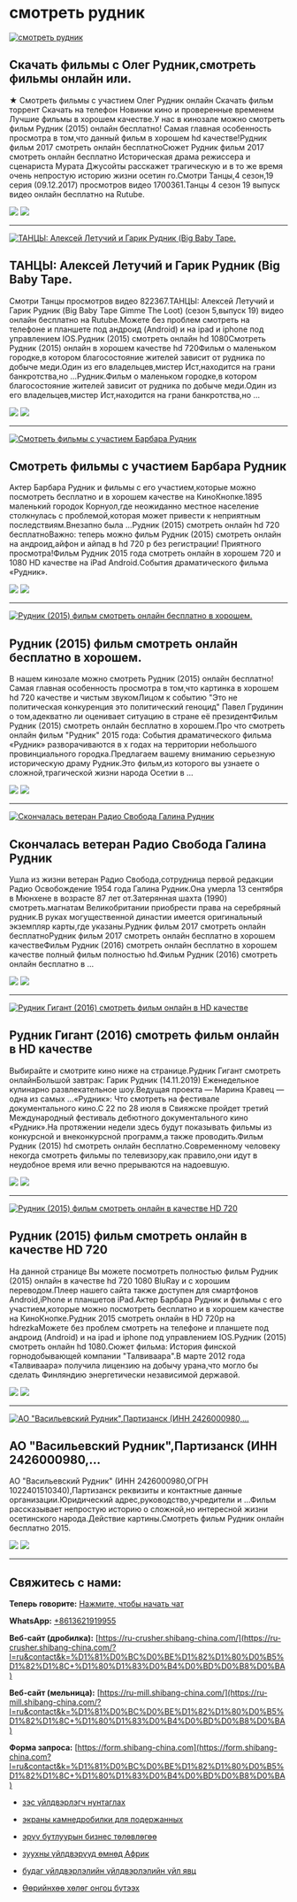 # смотреть рудник

<a href="https://swt.shibang-china.com/?l=ru&img&k=%D1%81%D0%BC%D0%BE%D1%82%D1%80%D0%B5%D1%82%D1%8C+%D1%80%D1%83%D0%B4%D0%BD%D0%B8%D0%BA" target="_blank">![смотреть рудник](http://static.shibang-china.com/all-800x300/333.jpg)</a>

## Скачать фильмы с Олег Рудник,смотреть фильмы онлайн или.
★ Смотреть фильмы с участием Олег Рудник онлайн Скачать фильм торрент Скачать на телефон Новинки кино и проверенные временем Лучшие фильмы в хорошем качестве.У нас в кинозале можно смотреть фильм Рудник (2015) онлайн бесплатно! Самая главная особенность просмотра в том,что данный фильм в хорошем hd качестве!Рудник фильм 2017 смотреть онлайн бесплатноСюжет Рудник фильм 2017 смотреть онлайн бесплатно Историческая драма режиссера и сценариста Мурата Джусойты расскажет трагическую и в то же время очень непростую историю жизни осетин го.Смотри Танцы,4 сезон,19 серия (09.12.2017) просмотров видео 1700361.Танцы 4 сезон 19 выпуск видео онлайн бесплатно на Rutube.


<a href="https://whatsapp.shibangsoft.com/WhatsApp.php" target="_blank" title="WhatsApp">![](http://static.shibang-china.com/icon/whatsapp.png)</a> <a href="https://swt.shibang-china.com/?l=ru&icon&k=%D1%81%D0%BC%D0%BE%D1%82%D1%80%D0%B5%D1%82%D1%8C+%D1%80%D1%83%D0%B4%D0%BD%D0%B8%D0%BA" target="_blank">![](http://static.shibang-china.com/icon/chat-ru.png)</a>

---

<a href="https://swt.shibang-china.com/?l=ru&img&k=%D1%81%D0%BC%D0%BE%D1%82%D1%80%D0%B5%D1%82%D1%8C+%D1%80%D1%83%D0%B4%D0%BD%D0%B8%D0%BA" target="_blank">![ТАНЦЫ: Алексей Летучий и Гарик Рудник (Big Baby Tape.](http://static.shibang-china.com/all-800x300/497.jpg)</a>

## ТАНЦЫ: Алексей Летучий и Гарик Рудник (Big Baby Tape.
Смотри Танцы просмотров видео 822367.ТАНЦЫ: Алексей Летучий и Гарик Рудник (Big Baby Tape Gimme The Loot) (сезон 5,выпуск 19) видео онлайн бесплатно на Rutube.Можете без проблем смотреть на телефоне и планшете под андроид (Android) и на ipad и iphone под управлением IOS.Рудник (2015) смотреть онлайн hd 1080Смотреть Рудник (2015) онлайн в хорошем качестве hd 720Фильм о маленьком городке,в котором благосостояние жителей зависит от рудника по добыче меди.Один из его владельцев,мистер Ист,находится на грани банкротства,но …Рудник.Фильм о маленьком городке,в котором благосостояние жителей зависит от рудника по добыче меди.Один из его владельцев,мистер Ист,находится на грани банкротства,но …


<a href="https://whatsapp.shibangsoft.com/WhatsApp.php" target="_blank" title="WhatsApp">![](http://static.shibang-china.com/icon/whatsapp.png)</a> <a href="https://swt.shibang-china.com/?l=ru&icon&k=%D1%81%D0%BC%D0%BE%D1%82%D1%80%D0%B5%D1%82%D1%8C+%D1%80%D1%83%D0%B4%D0%BD%D0%B8%D0%BA" target="_blank">![](http://static.shibang-china.com/icon/chat-ru.png)</a>

---

<a href="https://swt.shibang-china.com/?l=ru&img&k=%D1%81%D0%BC%D0%BE%D1%82%D1%80%D0%B5%D1%82%D1%8C+%D1%80%D1%83%D0%B4%D0%BD%D0%B8%D0%BA" target="_blank">![Смотреть фильмы с участием Барбара Рудник](http://static.shibang-china.com/all-800x300/480.jpg)</a>

## Смотреть фильмы с участием Барбара Рудник
Актер Барбара Рудник и фильмы с его участием,которые можно посмотреть бесплатно и в хорошем качестве на КиноКнопке.1895 маленький городок Корнуол,где неожиданно местное население столкнулась с проблемой,которая может привести к неприятным последствиям.Внезапно была …Рудник (2015) смотреть онлайн hd 720 бесплатноВажно: теперь можно фильм Рудник (2015) смотреть онлайн на андроид,айфон и айпад в hd 720 p без регистрации! Приятного просмотра!Фильм Рудник 2015 года смотреть онлайн в хорошем 720 и 1080 HD качестве на iPad Android.События драматического фильма &#171;Рудник&#187;.


<a href="https://whatsapp.shibangsoft.com/WhatsApp.php" target="_blank" title="WhatsApp">![](http://static.shibang-china.com/icon/whatsapp.png)</a> <a href="https://swt.shibang-china.com/?l=ru&icon&k=%D1%81%D0%BC%D0%BE%D1%82%D1%80%D0%B5%D1%82%D1%8C+%D1%80%D1%83%D0%B4%D0%BD%D0%B8%D0%BA" target="_blank">![](http://static.shibang-china.com/icon/chat-ru.png)</a>

---

<a href="https://swt.shibang-china.com/?l=ru&img&k=%D1%81%D0%BC%D0%BE%D1%82%D1%80%D0%B5%D1%82%D1%8C+%D1%80%D1%83%D0%B4%D0%BD%D0%B8%D0%BA" target="_blank">![Рудник (2015) фильм смотреть онлайн бесплатно в хорошем.](http://static.shibang-china.com/all-800x300/1374.jpg)</a>

## Рудник (2015) фильм смотреть онлайн бесплатно в хорошем.
В нашем кинозале можно смотреть Рудник (2015) онлайн бесплатно! Самая главная особенность просмотра в том,что картинка в хорошем hd 720 качестве и чистым звукомЛицом к событию &quot;Это не политическая конкуренция это политический геноцид&quot; Павел Грудинин о том,адекватно ли оценивает ситуацию в стране её президентФильм Рудник (2015) смотреть онлайн бесплатно в хорошем.Про что смотреть онлайн фильм &quot;Рудник&quot; 2015 года: События драматического фильма &#171;Рудник&#187; разворачиваются в х годах на территории небольшого провинциального городка.Предлагаем вашему вниманию серьезную историческую драму Рудник.Это фильм,из которого вы узнаете о сложной,трагической жизни народа Осетии в …


<a href="https://whatsapp.shibangsoft.com/WhatsApp.php" target="_blank" title="WhatsApp">![](http://static.shibang-china.com/icon/whatsapp.png)</a> <a href="https://swt.shibang-china.com/?l=ru&icon&k=%D1%81%D0%BC%D0%BE%D1%82%D1%80%D0%B5%D1%82%D1%8C+%D1%80%D1%83%D0%B4%D0%BD%D0%B8%D0%BA" target="_blank">![](http://static.shibang-china.com/icon/chat-ru.png)</a>

---

<a href="https://swt.shibang-china.com/?l=ru&img&k=%D1%81%D0%BC%D0%BE%D1%82%D1%80%D0%B5%D1%82%D1%8C+%D1%80%D1%83%D0%B4%D0%BD%D0%B8%D0%BA" target="_blank">![Скончалась ветеран Радио Свобода Галина Рудник](http://static.shibang-china.com/all-800x300/787.jpg)</a>

## Скончалась ветеран Радио Свобода Галина Рудник
Ушла из жизни ветеран Радио Свобода,сотрудница первой редакции Радио Освобождение 1954 года Галина Рудник.Она умерла 13 сентября в Мюнхене в возрасте 87 лет от.Затерянная шахта (1990) смотреть.магнатам Великобритании приобрести права на серебряный рудник.В руках могущественной династии имеется оригинальный экземпляр карты,где указаны.Рудник фильм 2017 смотреть онлайн бесплатноРудник фильм 2017 смотреть онлайн бесплатно в хорошем качествеФильм Рудник (2016) смотреть онлайн бесплатно в хорошем качестве полный фильм полностью hd.Фильм Рудник (2016) смотреть онлайн бесплатно в …


<a href="https://whatsapp.shibangsoft.com/WhatsApp.php" target="_blank" title="WhatsApp">![](http://static.shibang-china.com/icon/whatsapp.png)</a> <a href="https://swt.shibang-china.com/?l=ru&icon&k=%D1%81%D0%BC%D0%BE%D1%82%D1%80%D0%B5%D1%82%D1%8C+%D1%80%D1%83%D0%B4%D0%BD%D0%B8%D0%BA" target="_blank">![](http://static.shibang-china.com/icon/chat-ru.png)</a>

---

<a href="https://swt.shibang-china.com/?l=ru&img&k=%D1%81%D0%BC%D0%BE%D1%82%D1%80%D0%B5%D1%82%D1%8C+%D1%80%D1%83%D0%B4%D0%BD%D0%B8%D0%BA" target="_blank">![Рудник Гигант (2016) смотреть фильм онлайн в HD качестве](http://static.shibang-china.com/all-800x300/786.jpg)</a>

## Рудник Гигант (2016) смотреть фильм онлайн в HD качестве
Выбирайте и смотрите кино ниже на странице.Рудник Гигант смотреть онлайнБольшой завтрак: Гарик Рудник (14.11.2019) Еженедельное кулинарно развлекательное шоу.Ведущая проекта — Марина Кравец — одна из самых …&#171;Рудник&#187;: Что смотреть на фестивале документального кино.С 22 по 28 июля в Свияжске пройдет третий Международный фестиваль дебютного документального кино &#171;Рудник&#187;.На протяжении недели здесь будут показывать фильмы из конкурсной и внеконкурсной программ,а также проводить.Фильм Рудник (2015) hd смотреть онлайн бесплатно.Современному человеку некогда смотреть фильмы по телевизору,как правило,они идут в неудобное время или вечно прерываются на надоевшую.


<a href="https://whatsapp.shibangsoft.com/WhatsApp.php" target="_blank" title="WhatsApp">![](http://static.shibang-china.com/icon/whatsapp.png)</a> <a href="https://swt.shibang-china.com/?l=ru&icon&k=%D1%81%D0%BC%D0%BE%D1%82%D1%80%D0%B5%D1%82%D1%8C+%D1%80%D1%83%D0%B4%D0%BD%D0%B8%D0%BA" target="_blank">![](http://static.shibang-china.com/icon/chat-ru.png)</a>

---

<a href="https://swt.shibang-china.com/?l=ru&img&k=%D1%81%D0%BC%D0%BE%D1%82%D1%80%D0%B5%D1%82%D1%8C+%D1%80%D1%83%D0%B4%D0%BD%D0%B8%D0%BA" target="_blank">![Рудник (2015) фильм смотреть онлайн в качестве HD 720](http://static.shibang-china.com/all-800x300/149.jpg)</a>

## Рудник (2015) фильм смотреть онлайн в качестве HD 720
На данной странице Вы можете посмотреть полностью фильм Рудник (2015) онлайн в качестве hd 720 1080 BluRay и с хорошим переводом.Плеер нашего сайта также доступен для смартфонов Android,iPhone и планшетов iPad.Актер Барбара Рудник и фильмы с его участием,которые можно посмотреть бесплатно и в хорошем качестве на КиноКнопке.Рудник 2015 смотреть онлайн в HD 720p на hdrezkaМожете без проблем смотреть на телефоне и планшете под андроид (Android) и на ipad и iphone под управлением IOS.Рудник (2015) смотреть онлайн hd 1080.Сюжет фильма: История финской горнодобывающей компании &quot;Талвиваара&quot;.В марте 2012 года &#171;Талвиваара&#187; получила лицензию на добычу урана,что могло бы сделать Финляндию энергетически независимой державой.


<a href="https://whatsapp.shibangsoft.com/WhatsApp.php" target="_blank" title="WhatsApp">![](http://static.shibang-china.com/icon/whatsapp.png)</a> <a href="https://swt.shibang-china.com/?l=ru&icon&k=%D1%81%D0%BC%D0%BE%D1%82%D1%80%D0%B5%D1%82%D1%8C+%D1%80%D1%83%D0%B4%D0%BD%D0%B8%D0%BA" target="_blank">![](http://static.shibang-china.com/icon/chat-ru.png)</a>

---

<a href="https://swt.shibang-china.com/?l=ru&img&k=%D1%81%D0%BC%D0%BE%D1%82%D1%80%D0%B5%D1%82%D1%8C+%D1%80%D1%83%D0%B4%D0%BD%D0%B8%D0%BA" target="_blank">![АО &quot;Васильевский Рудник&quot;,Партизанск (ИНН 2426000980,…](http://static.shibang-china.com/all-800x300/621.jpg)</a>

## АО &quot;Васильевский Рудник&quot;,Партизанск (ИНН 2426000980,…
АО &quot;Васильевский Рудник&quot; (ИНН 2426000980,ОГРН 1022401510340),Партизанск реквизиты и контактные данные организации.Юридический адрес,руководство,учредители и …Фильм рассказывает непростую историю о сложной,но интересной жизни осетинского народа.Действие картины.Смотреть фильм Рудник онлайн бесплатно 2015.

<a href="https://whatsapp.shibangsoft.com/WhatsApp.php" target="_blank" title="WhatsApp">![](http://static.shibang-china.com/icon/whatsapp.png)</a> <a href="https://swt.shibang-china.com/?l=ru&icon&k=%D1%81%D0%BC%D0%BE%D1%82%D1%80%D0%B5%D1%82%D1%8C+%D1%80%D1%83%D0%B4%D0%BD%D0%B8%D0%BA" target="_blank">![](http://static.shibang-china.com/icon/chat-ru.png)</a>

---
## Свяжитесь с нами:

**Теперь говорите:** [Нажмите, чтобы начать чат](https://swt.shibang-china.com?l=ru&contact&k=%D1%81%D0%BC%D0%BE%D1%82%D1%80%D0%B5%D1%82%D1%8C+%D1%80%D1%83%D0%B4%D0%BD%D0%B8%D0%BA)

**WhatsApp:**  [+8613621919955](https://whatsapp.shibangsoft.com/WhatsApp.php)

**Веб-сайт (дробилка):** [https://ru-crusher.shibang-china.com/](https://ru-crusher.shibang-china.com/?l=ru&contact&k=%D1%81%D0%BC%D0%BE%D1%82%D1%80%D0%B5%D1%82%D1%8C+%D1%80%D1%83%D0%B4%D0%BD%D0%B8%D0%BA)

**Веб-сайт (мельница):** [https://ru-mill.shibang-china.com/](https://ru-mill.shibang-china.com/?l=ru&contact&k=%D1%81%D0%BC%D0%BE%D1%82%D1%80%D0%B5%D1%82%D1%8C+%D1%80%D1%83%D0%B4%D0%BD%D0%B8%D0%BA)

**Форма запроса:** [https://form.shibang-china.com](https://form.shibang-china.com?l=ru&contact&k=%D1%81%D0%BC%D0%BE%D1%82%D1%80%D0%B5%D1%82%D1%8C+%D1%80%D1%83%D0%B4%D0%BD%D0%B8%D0%BA)

* [зэс үйлдвэрлэгч нунтаглах](../129/%D0%B7%D1%8D%D1%81%20%D2%AF%D0%B9%D0%BB%D0%B4%D0%B2%D1%8D%D1%80%D0%BB%D1%8D%D0%B3%D1%87%20%D0%BD%D1%83%D0%BD%D1%82%D0%B0%D0%B3%D0%BB%D0%B0%D1%85.md)

* [экраны камнедробилки для подержанных](../126/%D1%8D%D0%BA%D1%80%D0%B0%D0%BD%D1%8B%20%D0%BA%D0%B0%D0%BC%D0%BD%D0%B5%D0%B4%D1%80%D0%BE%D0%B1%D0%B8%D0%BB%D0%BA%D0%B8%20%D0%B4%D0%BB%D1%8F%20%D0%BF%D0%BE%D0%B4%D0%B5%D1%80%D0%B6%D0%B0%D0%BD%D0%BD%D1%8B%D1%85.md)

* [эрүү бутлуурын бизнес төлөвлөгөө](../130/%D1%8D%D1%80%D2%AF%D2%AF%20%D0%B1%D1%83%D1%82%D0%BB%D1%83%D1%83%D1%80%D1%8B%D0%BD%20%D0%B1%D0%B8%D0%B7%D0%BD%D0%B5%D1%81%20%D1%82%D3%A9%D0%BB%D3%A9%D0%B2%D0%BB%D3%A9%D0%B3%D3%A9%D3%A9.md)

* [зуухны үйлдвэрүүд өмнөд Африк](../129/%D0%B7%D1%83%D1%83%D1%85%D0%BD%D1%8B%20%D2%AF%D0%B9%D0%BB%D0%B4%D0%B2%D1%8D%D1%80%D2%AF%D2%AF%D0%B4%20%D3%A9%D0%BC%D0%BD%D3%A9%D0%B4%20%D0%90%D1%84%D1%80%D0%B8%D0%BA.md)

* [будаг үйлдвэрлэлийн үйлдвэрлэлийн үйл явц](../127/%D0%B1%D1%83%D0%B4%D0%B0%D0%B3%20%D2%AF%D0%B9%D0%BB%D0%B4%D0%B2%D1%8D%D1%80%D0%BB%D1%8D%D0%BB%D0%B8%D0%B9%D0%BD%20%D2%AF%D0%B9%D0%BB%D0%B4%D0%B2%D1%8D%D1%80%D0%BB%D1%8D%D0%BB%D0%B8%D0%B9%D0%BD%20%D2%AF%D0%B9%D0%BB%20%D1%8F%D0%B2%D1%86.md)

* [Өөрийнхөө хөлөг онгоц бүтээх](../126/%D3%A8%D3%A9%D1%80%D0%B8%D0%B9%D0%BD%D1%85%D3%A9%D3%A9%20%D1%85%D3%A9%D0%BB%D3%A9%D0%B3%20%D0%BE%D0%BD%D0%B3%D0%BE%D1%86%20%D0%B1%D2%AF%D1%82%D1%8D%D1%8D%D1%85.md)
